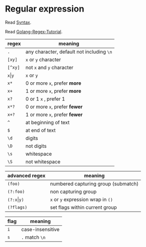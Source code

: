 # Regular expression

Read [Syntax](https://github.com/google/re2/wiki/Syntax).

Read [Golang-Regex-Tutorial](https://github.com/StefanSchroeder/Golang-Regex-Tutorial).

| regex    | meaning                                   |
| -------- | ----------------------------------------- |
| `.`      | any character, default not including `\n` |
| `[xy]`   | `x` or `y` character                      |
| `[^xy]`  | not `x` and `y` character                 |
| `x`\|`y` | `x` or `y`                                |
| `x*`     | 0 or more `x`, prefer **more**            |
| `x+`     | 1 or more `x`, prefer **more**            |
| `x?`     | 0 or 1 `x` , prefer 1                     |
| `x*?`    | 0 or more `x`, prefer **fewer**           |
| `x+?`    | 1 or more `x`, prefer **fewer**           |
| `^`      | at beginning of text                      |
| `$`      | at end of text                            |
| `\d`     | digits                                    |
| `\D`     | not digits                                |
| `\s`     | whitespace                                |
| `\S`     | not whitespace                            |

| advanced regex | meaning                             |
| -------------- | ----------------------------------- |
| `(foo)`        | numbered capturing group (submatch) |
| `(?:foo)`      | non capturing group                 |
| `(?:x`\|`y)`   | `x` or `y` expression wrap in `()`  |
| `(?flags)`     | set flags within current group      |

| flag | meaning          |
| ---- | ---------------- |
| `i`  | case-insensitive |
| `s`  | `.` match `\n`   |
